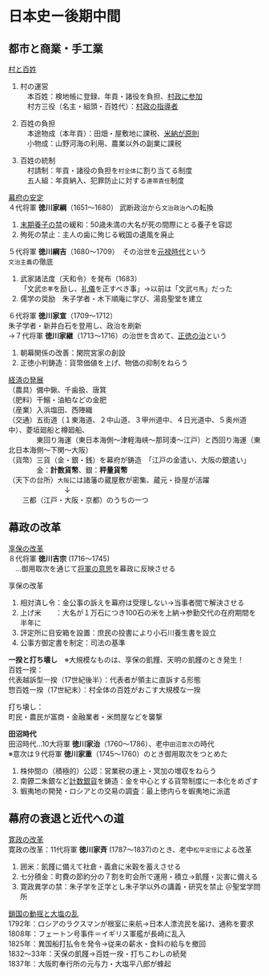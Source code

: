 # 日本史ー後期中間  

## 都市と商業・手工業  
[村と百姓](01村と百姓.html)  
1. 村の運営  
　本百姓：検地帳に登録、年貢・諸役を負担、<u>村政に参加</u>  
　村方三役（名主・組頭・百姓代）：<u>村政の指導者</u>  

2. 百姓の負担  
　本途物成（本年貢）：田畑・屋敷地に課税、<u>米納が原則</u>  
　小物成：山野河海の利用、農業以外の副業に課税  

3. 百姓の統制  
　村請制：年貢・諸役の負担を`村全体`に割り当てる制度  
　五人組：年貢納入、犯罪防止に対する`連帯責任`制度  

[幕府の安定](02幕府の安定.html)  
４代将軍 **徳川家綱**（1651〜1680） 
武断政治から`文治政治`への転換  
1. <u>末期養子の禁</u>の緩和：50歳未満の大名が死の間際にとる養子を容認  
2. 殉死の禁止：主人の歯に殉じる戦国の遺風を廃止

５代将軍 **徳川綱吉**（1680〜1709）　その治世を<u>元禄時代</u>という  
`文治主義`の徹底  
1. 武家諸法度（天和令）を発布（1683）  
「文武`忠孝`を励し、<u>礼儀</u>を正すべき事」→以前は「文武`弓馬`」だった  
2. 儒学の奨励　朱子学者・木下順庵に学び、湯島聖堂を建立  

６代将軍 **徳川家宣**（1709〜1712）  
朱子学者・新井白石を登用し、政治を刷新  
→７代将軍 **徳川家継**（1713〜1716）の治世を含めて、<u>正徳の治</u>という  
1. 朝幕関係の改善：閑院宮家の創設  
2. 正徳小判鋳造：貨幣価値を上げ、物価の抑制をねらう  

[経済の発展](03経済の発展.html)  
（農具）備中鍬、千歯扱、唐箕  
（肥料）干鰯・油粕などの金肥  
（産業）入浜塩田、西陣織  
（交通）五街道（１東海道、２中山道、３甲州道中、４日光道中、５奥州道中）、菱垣廻船と樽廻船、  
　　　　東回り海運（東日本海側〜津軽海峡〜那珂湊〜江戸）と西回り海運（東北日本海側〜下関〜大阪）  
（貨幣）三貨（金・銀・銭）を幕府が鋳造　「江戸の金遣い、大阪の銀遣い」  
　　　　金：**計数貨幣**、銀：**秤量貨幣**  
（天下の台所）`大阪`には諸藩の蔵屋敷が密集、蔵元・掛屋が活躍  
　　　　　　　　↓  
　　三都（江戸・大阪・京都）のうちの一つ  
 
## 幕政の改革  
[享保の改革](04享保の改革.html)  
８代将軍 **徳川吉宗** (1716〜1745)  
　…御用取次を通じて<u>将軍の意思</u>を幕政に反映させる  

享保の改革
1. 相対済し令：金公事の訴えを幕府は受理しない→当事者間で解決させる  
2. 上げ米　　：大名が１万石につき100石の米を上納→参勤交代の在府期間を半年に  
3. 評定所に目安箱を設置：庶民の投書により小石川養生書を設立  
4. 公事方御定書を制定：司法の基準  

**一揆と打ち壊し**　※大規模なものは、享保の飢饉、天明の飢饉のとき発生！  
百姓一揆：  
代表越訴型一揆（17世紀後半）：代表者が領主に直訴する形態  
惣百姓一揆（17世紀末）：村全体の百姓がおこす大規模な一揆  

打ち壊し：  
町民・農民が富商・金融業者・米問屋などを襲撃  

**田沼時代**  
田沼時代…10大将軍 **徳川家治**（1760〜1786）、老中`田沼意次`の時代  
※意次は９代将軍 **徳川家重**（1745〜1760）のとき御用取次をつとめた  

1. 株仲間の（積極的）公認：営業税の運上・冥加の増収をねらう  
2. 南鐐二朱銀など<u>計数銀貨</u>を鋳造：金を中心とする貨幣制度に一本化をめざす  
3. 蝦夷地の開発・ロシアとの交易の調査：最上徳内らを蝦夷地に派遣  

## 幕府の衰退と近代への道  
[寛政の改革](寛政の改革.html)  
寛政の改革：11代将軍 **徳川家斉** (1787〜1837)のとき、老中`松平定信`による改革  
1. 囲米：飢饉に備えて社倉・義倉に米穀を蓄えさせる  
2. 七分積金：町費の節約分の７割を町会所で運用・積立→飢饉・災害に備える  
3. 寛政異学の禁：朱子学を正学とし朱子学以外の講義・研究を禁止 ＠聖堂学問所  

[鎖国の動揺と大塩の乱](鎖国の動揺と大塩の乱.html)  
1792年：ロシアのラクスマンが根室に来航→日本人漂流民を届け、通称を要求  
1808年：フェートン号事件＝イギリス軍艦が長崎に乱入  
1825年：異国船打払令を発令→従来の薪水・食料の給与を撤回  
1832〜33年：天保の飢饉→百姓一揆・打ちこわしの続発  
1837年：大阪町奉行所の元与力・大塩平八郎が蜂起  

